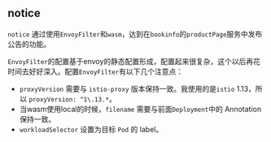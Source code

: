 ## notice
`notice` 通过使用`EnvoyFilter`和`wasm`，达到在`bookinfo`的`productPage`服务中发布公告的功能。

``EnvoyFilter``的配置基于envoy的静态配置形成，配置起来很复杂，这个以后再花时间去好好深入。配置``EnvoyFilter``有以下几个注意点：

- `proxyVersion` 需要与 `istio-proxy` 版本保持一致。我使用的是`istio` 1.13，所以 `proxyVersion: ^1\.13.*`。
-  当wasm使用local的时候，`filename` 需要与前面`Deployment`中的 Annotation 保持一致。
- `workloadSelector` 设置为目标 `Pod` 的 label。

